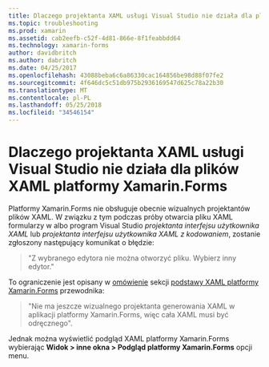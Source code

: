 ```yaml
---
title: Dlaczego projektanta XAML usługi Visual Studio nie działa dla plików XAML platformy Xamarin.Forms
ms.topic: troubleshooting
ms.prod: xamarin
ms.assetid: cab2eefb-c52f-4d81-866e-8f1feabbdd64
ms.technology: xamarin-forms
author: davidbritch
ms.author: dabritch
ms.date: 04/25/2017
ms.openlocfilehash: 43088beba6c6a86330cac164856be98d88f07fe2
ms.sourcegitcommit: 4f646dc5c51db975b2936169547d625c78a22b30
ms.translationtype: MT
ms.contentlocale: pl-PL
ms.lasthandoff: 05/25/2018
ms.locfileid: "34546154"
---
```

# <a name="why-doesnt-the-visual-studio-xaml-designer-work-for-xamarinforms-xaml-files"></a>Dlaczego projektanta XAML usługi Visual Studio nie działa dla plików XAML platformy Xamarin.Forms

Platformy Xamarin.Forms nie obsługuje obecnie wizualnych projektantów plików XAML. W związku z tym podczas próby otwarcia pliku XAML formularzy w albo program Visual Studio *projektanta interfejsu użytkownika XAML* lub *projektanta interfejsu użytkownika XAML z kodowaniem*, zostanie zgłoszony następujący komunikat o błędzie:

> "Z wybranego edytora nie można otworzyć pliku. Wybierz inny edytor."

To ograniczenie jest opisany w [omówienie](~/xamarin-forms/xaml/xaml-basics/index.md#Overview) sekcji [podstawy XAML platformy Xamarin.Forms](~/xamarin-forms/xaml/xaml-basics/index.md) przewodnika:

> "Nie ma jeszcze wizualnego projektanta generowania XAML w aplikacji platformy Xamarin.Forms, więc cała XAML musi być odręcznego".

Jednak można wyświetlić podgląd XAML platformy Xamarin.Forms wybierając **Widok > inne okna > Podgląd platformy Xamarin.Forms** opcji menu.
